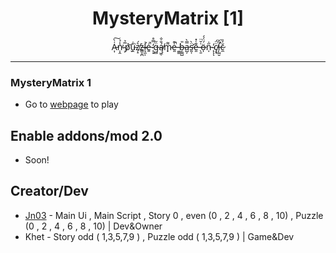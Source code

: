 <h1 align="center">MysteryMatrix [1]</h1>

<p align="center">A̵͎͑̀͠n̴̩̭̾̉̕ ̴͕̅̉ṕ̷̬͝ṷ̵̋̇͘ẓ̸̝͛́ż̶̳͎̪l̴̛͉̼̩̇é̵͍̚ ̷̨͓̒̿̊g̶̻̈̋ą̸͖̜́̐̐m̷̟͌e̶͈̍͊̚ ̶͚͇͘b̶̦͇̺̎a̵̺̦̿̀s̵̛͈̜̈̀e̶͈͊͑̽ ̶̖̱͑̆̈ö̶̩́̈́́n̵̩̋̇ ̴̨̓ͅͅc̸͙̘̈̈́į̶̛̺̮̃̆c̷̼̆͐̏</p>
<p align="center"
<img src="placeholder"/> </a> 
</p>


---


### MysteryMatrix 1

- Go to [webpage](https://b4b53ce7-8003-4c14-9aaa-042d5ffd290d.id.repl.co/) to play

## Enable addons/mod 2.0
 
 - Soon!

## Creator/Dev

- [Jn03](https://github.com/JNDEV03) - Main Ui , Main Script , Story 0 , even  (0 , 2 , 4 , 6 , 8 , 10) , Puzzle (0 , 2 , 4 , 6 , 8 , 10) | Dev&Owner
- Khet - Story odd ( 1,3,5,7,9 ) , Puzzle odd ( 1,3,5,7,9 ) | Game&Dev
